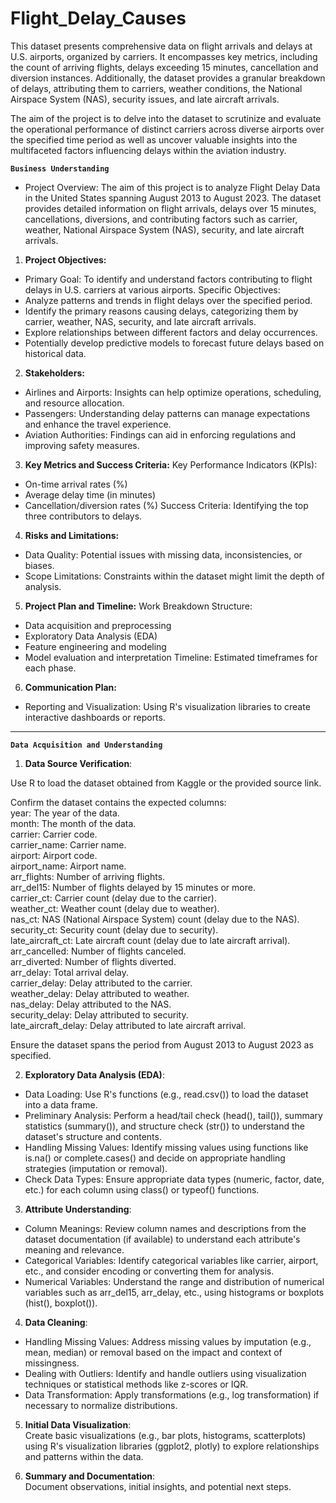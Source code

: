 # Flight_Delay_Causes
This dataset presents comprehensive data on flight arrivals and delays at U.S. airports, organized by carriers. It encompasses key metrics, including the count of arriving flights, delays exceeding 15 minutes, cancellation and diversion instances. Additionally, the dataset provides a granular breakdown of delays, attributing them to carriers, weather conditions, the National Airspace System (NAS), security issues, and late aircraft arrivals. 

The aim of the project is to delve into the dataset to scrutinize and evaluate the operational performance of distinct carriers across diverse airports over the specified time period as well as uncover valuable insights into the multifaceted factors influencing delays within the aviation industry.


**`Business Understanding`**
 - Project Overview:
The aim of this project is to analyze Flight Delay Data in the United States spanning August 2013 to August 2023. The dataset provides detailed information on flight arrivals, delays over 15 minutes, cancellations, diversions, and contributing factors such as carrier, weather, National Airspace System (NAS), security, and late aircraft arrivals.

1. **Project Objectives:**
 - Primary Goal: To identify and understand factors contributing to flight delays in U.S. carriers at various airports.
Specific Objectives:
 - Analyze patterns and trends in flight delays over the specified period.
 - Identify the primary reasons causing delays, categorizing them by carrier, weather, NAS, security, and late aircraft arrivals.
 - Explore relationships between different factors and delay occurrences.
 - Potentially develop predictive models to forecast future delays based on historical data.

2. **Stakeholders:**
 - Airlines and Airports: Insights can help optimize operations, scheduling, and resource allocation.
 - Passengers: Understanding delay patterns can manage expectations and enhance the travel experience.
 - Aviation Authorities: Findings can aid in enforcing regulations and improving safety measures.

3. **Key Metrics and Success Criteria:**
Key Performance Indicators (KPIs):
 - On-time arrival rates (%)
 - Average delay time (in minutes)
 - Cancellation/diversion rates (%)
Success Criteria: Identifying the top three contributors to delays.

4. **Risks and Limitations:**
 - Data Quality: Potential issues with missing data, inconsistencies, or biases.
 - Scope Limitations: Constraints within the dataset might limit the depth of analysis.

5. **Project Plan and Timeline:**
Work Breakdown Structure:
 - Data acquisition and preprocessing
 - Exploratory Data Analysis (EDA)
 - Feature engineering and modeling
 - Model evaluation and interpretation
Timeline: Estimated timeframes for each phase.

6. **Communication Plan:**
 - Reporting and Visualization: Using R's visualization libraries to create interactive dashboards or reports.
____


**`Data Acquisition and Understanding`**<br/>  

1. **Data Source Verification**:<br/>

Use R to load the dataset obtained from Kaggle or the provided source link.<br/>

Confirm the dataset contains the expected columns: <br/>
year: The year of the data. <br/>
month: The month of the data.<br/>
carrier: Carrier code.<br/>
carrier_name: Carrier name.<br/>
airport: Airport code.<br/>
airport_name: Airport name.<br/>
arr_flights: Number of arriving flights.<br/>
arr_del15: Number of flights delayed by 15 minutes or more.<br/>
carrier_ct: Carrier count (delay due to the carrier).<br/>
weather_ct: Weather count (delay due to weather).<br/>
nas_ct: NAS (National Airspace System) count (delay due to the NAS).<br/>
security_ct: Security count (delay due to security).<br/>
late_aircraft_ct: Late aircraft count (delay due to late aircraft arrival).<br/>
arr_cancelled: Number of flights canceled.<br/>
arr_diverted: Number of flights diverted.<br/>
arr_delay: Total arrival delay.<br/>
carrier_delay: Delay attributed to the carrier.<br/>
weather_delay: Delay attributed to weather.<br/>
nas_delay: Delay attributed to the NAS.<br/>
security_delay: Delay attributed to security.<br/>
late_aircraft_delay: Delay attributed to late aircraft arrival.<br/>

Ensure the dataset spans the period from August 2013 to August 2023 as specified.

2. **Exploratory Data Analysis (EDA)**:<br/>
 - Data Loading: Use R's functions (e.g., read.csv()) to load the dataset into a data frame.
 - Preliminary Analysis: Perform a head/tail check (head(), tail()), summary statistics (summary()), and structure check (str()) to understand the dataset's structure and contents.
 - Handling Missing Values: Identify missing values using functions like is.na() or complete.cases() and decide on appropriate handling strategies (imputation or removal).
 - Check Data Types: Ensure appropriate data types (numeric, factor, date, etc.) for each column using class() or typeof() functions.
   
3. **Attribute Understanding**:<br/>
 - Column Meanings: Review column names and descriptions from the dataset documentation (if available) to understand each attribute's meaning and relevance.
 - Categorical Variables: Identify categorical variables like carrier, airport, etc., and consider encoding or converting them for analysis.
 - Numerical Variables: Understand the range and distribution of numerical variables such as arr_del15, arr_delay, etc., using histograms or boxplots (hist(), boxplot()).

4. **Data Cleaning**:<br/>
 - Handling Missing Values: Address missing values by imputation (e.g., mean, median) or removal based on the impact and context of missingness.
 - Dealing with Outliers: Identify and handle outliers using visualization techniques or statistical methods like z-scores or IQR.
 - Data Transformation: Apply transformations (e.g., log transformation) if necessary to normalize distributions.
   
5. **Initial Data Visualization**:<br/>
Create basic visualizations (e.g., bar plots, histograms, scatterplots) using R's visualization libraries (ggplot2, plotly) to explore relationships and patterns within the data.

6. **Summary and Documentation**:<br/>
Document observations, initial insights, and potential next steps.
